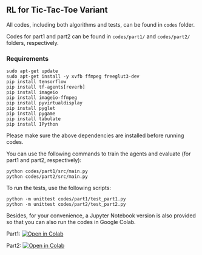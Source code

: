 ## RL for Tic-Tac-Toe Variant

All codes, including both algorithms and tests, can be found in `codes` folder.

Codes for part1 and part2 can be found in `codes/part1/` and `codes/part2/` folders, respectively.

### Requirements

```shell
sudo apt-get update
sudo apt-get install -y xvfb ffmpeg freeglut3-dev
pip install tensorflow
pip install tf-agents[reverb]
pip install imageio
pip install imageio-ffmpeg
pip install pyvirtualdisplay
pip install pyglet
pip install pygame
pip install tabulate
pip install IPython
```

Please make sure the above dependencies are installed before running codes.

You can use the following commands to train the agents and evaluate (for part1 and part2, respectively):

```shell
python codes/part1/src/main.py 
python codes/part2/src/main.py
```

To run the tests, use the following scripts:

```shell
python -m unittest codes/part1/test_part1.py 
python -m unittest codes/part2/test_part2.py
```


Besides, for your convenience, a Jupyter Notebook version is also provided so that you can also run the codes in Google Colab.

Part1: [![Open in Colab](https://colab.research.google.com/assets/colab-badge.svg "Open in Colab")](https://colab.research.google.com/github/Stevenn9981/tic_tac_toe/blob/master/tic_tac_toe_part1.ipynb)

Part2: [![Open in Colab](https://colab.research.google.com/assets/colab-badge.svg "Open in Colab")](https://colab.research.google.com/github/Stevenn9981/tic_tac_toe/blob/master/tic_tac_toe_part2.ipynb)
